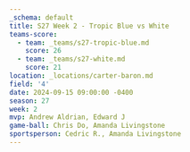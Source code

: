 ```yaml
---
_schema: default
title: S27 Week 2 - Tropic Blue vs White
teams-score:
  - team: _teams/s27-tropic-blue.md
    score: 26
  - team: _teams/s27-white.md
    score: 21
location: _locations/carter-baron.md
field: '4'
date: 2024-09-15 09:00:00 -0400
season: 27
week: 2
mvp: Andrew Aldrian, Edward J
game-ball: Chris Do, Amanda Livingstone
sportsperson: Cedric R., Amanda Livingstone
---
```

